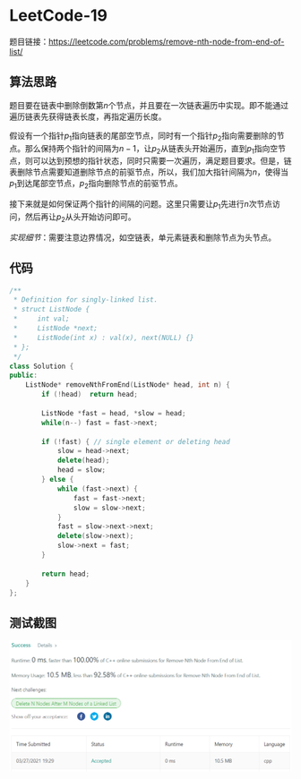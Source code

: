 # LeetCode-19

题目链接：https://leetcode.com/problems/remove-nth-node-from-end-of-list/

## 算法思路

题目要在链表中删除倒数第$n$个节点，并且要在一次链表遍历中实现。即不能通过遍历链表先获得链表长度，再指定遍历长度。

假设有一个指针$p_1$指向链表的尾部空节点，同时有一个指针$p_2$指向需要删除的节点。那么保持两个指针的间隔为$n-1$，让$p_2$从链表头开始遍历，直到$p_1$指向空节点，则可以达到预想的指针状态，同时只需要一次遍历，满足题目要求。但是，链表删除节点需要知道删除节点的前驱节点，所以，我们加大指针间隔为$n$，使得当$p_1$到达尾部空节点，$p_2$指向删除节点的前驱节点。

接下来就是如何保证两个指针的间隔的问题。这里只需要让$p_1$先进行$n$次节点访问，然后再让$p_2$从头开始访问即可。

*实现细节*：需要注意边界情况，如空链表，单元素链表和删除节点为头节点。

## 代码

```cpp
/**
 * Definition for singly-linked list.
 * struct ListNode {
 *     int val;
 *     ListNode *next;
 *     ListNode(int x) : val(x), next(NULL) {}
 * };
 */
class Solution {
public:
    ListNode* removeNthFromEnd(ListNode* head, int n) {
        if (!head)  return head;

        ListNode *fast = head, *slow = head;
        while(n--) fast = fast->next;

        if (!fast) { // single element or deleting head
            slow = head->next;
            delete(head);
            head = slow;
        } else {
            while (fast->next) {
                fast = fast->next;
                slow = slow->next;
            }
            fast = slow->next->next;
            delete(slow->next);
            slow->next = fast;
        }
        
        return head;
    }
};
```

## 测试截图

![img](./accept.png)
